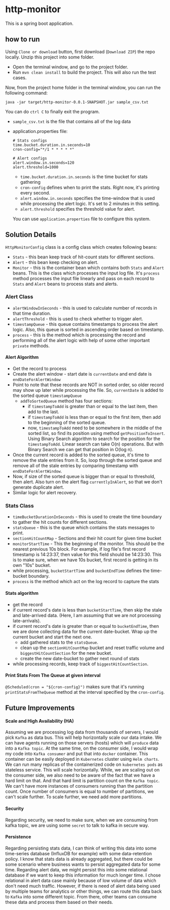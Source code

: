 # http-monitor
This is a spring boot application.
## how to run
Using `Clone or download` button, first download (`Download ZIP`) the repo locally.
Unzip this project into some folder.
* Open the terminal window, and go to the project folder.
* Run `mvn clean install` to build the project. This will also run the test cases.

Now, from the project home folder in the terminal window, you can run the 
following command:
```
java -jar target/http-monitor-0.0.1-SNAPSHOT.jar sample_csv.txt
```

You can do `ctrl C` to finally exit the program.

* `sample_csv.txt` is the file that contains all of the log data

* application.properties file:
    ```
    # Stats configs
    time.bucket.duration.in.seconds=10
    cron-config="*/1 * * * * *"
    
    # Alert configs
    alert.window.in.seconds=120
    alert.threshold=1000
    ```
    * `time.bucket.duration.in.seconds` is the time bucket for stats gathering
    * `cron-config` defines when to print the stats. Right now, it's printing
    every second.
    * `alert.window.in.seconds` specifies the time-window that is used while
    processing the alert logic. It's set to 2 minutes in this setting.
    * `alert.threshold` specifies the threshold value for alert.

    You can use `application.properties` file to configure this system.
## Solution Details
`HttpMonitorConfig` class is a config class which creates following beans:
* `Stats` - this bean keep track of hit-count stats for different sections.
* `Alert` - this bean keep checking on alert.
* `Monitor` - this is the container bean which contains both `Stats` and
`Alert` beans. This is the class which processes the input log file. It's 
`process` method processes the input file linearly and pass on each record
to `Stats` and `Alert` beans to process stats and alerts.

### Alert Class
* `alertWindowInSeconds` - this is used to calculate number of records
 in that time duration. 
* `alertThreshold` - this is used to check whether to trigger alert.
* `timestampQueue` - this queue contains timestamps to process the alert logic.
Also, this queue is sorted in ascending order based on timestamp.
* `process` - this is the method which is processing the record and performing all 
of the alert logic with help of some other important `private` methods.
#### Alert Algorithm
* Get the record to process
* Create the alert window - start date is `currentDate` and end date is 
`endDateForAlertWindow`
* Point to note that these records are NOT in sorted order, so older record may 
show up later while processing the file. So, `currentDate` is added to the
sorted queue `timestampQueue`
    * `addToSortedQueue` method has four sections:
        * if `timestampToAdd` is greater than or equal to the last item, then add 
        to the last.
        * if `timestampToAdd` is less than or equal to the first item, then add to
        the beginning of the sorted queue.
        * now, `timestampToAdd` need to be somewhere in the middle of the sorted list, 
        so find its position using method `getPositionToInsert`. Using Binary Search 
        algorithm to search for the position for the `timestampToAdd`. Linear search 
        can take O(n) operations. But with Binary Search we can get that position 
        in O(log n).
* Once the current record is added to the sorted queue, it's time to remove the stale
entries from it. So, loop through the sorted queue and remove all of the stale
entries by comparing timestamp with `endDateForAlertWindow`.
* Now, if size of the sorted queue is bigger than or equal to threshold, then alert.
Also turn on the alert flag `currentlyInAlert`, so that we don't generate duplicate 
alert.
* Similar logic for alert recovery.

### Stats Class
* `timeBucketDurationInSeconds` - this is used to create the time boundary to gather
the hit counts for different sections.
* `statsQueue` - this is the queue which contains the stats messages to print.
* `sectionHitCountMap` - Sections and their hit count for given time bucket
* `monitorStartTime` - This the beginning of the monitor. This should be the nearest 
previous 10s block. For example, if log file's first record timestamp is 14:23:37, 
then value for this field should be 14:23:30. This is to make sure, when we have 
10s bucket, first record is getting in its own "10s" bucket.
* while processing, `bucketStartTime` and `bucketEndTime` defines the time-bucket
boundary.
* `process` is the method which act on the log record to capture the stats

#### Stats algorithm
* get the record
* if current record's date is less than `bucketStartTime`, then skip the 
stale and late-arrived data. (Here, I am assuming that we are not processing 
late-arrivals). 
* if current record's date is greater than or equal to `bucketEndTime`, then 
we are done collecting data for the current date-bucket. Wrap up the current 
bucket and start the next one.
    * add gathered stats to the `statsQueue`.
    * clean up the `sectionHitCountMap` bucket and reset traffic volume and
    `biggestHitCountSection` for the new bucket.
    * create the new date-bucket to gather next round of stats
* while processing records, keep track of `biggestHitCountSection`.

#### Print Stats From The Queue at given interval
`@Scheduled(cron = "${cron-config}")` makes sure that it's running 
`printStatsFromTheQueue` method at the interval specified by the `cron-config`.
 
## Future Improvements
#### Scale and High Availability (HA)
Assuming we are processing log data from thousands of servers, I would pick
`Kafka` as data bus. This will help horizontally scale our data intake. We can
have agents running on those servers (hosts) which will `produce` data into a
`Kafka topic`. At the same time, on the consumer side, I would wrap my 
code into `Kafka consumer` and put that into `docker` container. This container 
can be easily deployed in `Kubernetes` cluster using `Helm charts`. 
We can run many replicas of the containerized code on `kubernetes pods` 
as stateless service. This will scale horizontally. While, we are scaling out on the 
consumer side, we also need to be aware of the fact that we have a hard limit on that. 
And that hard limit is partition count on the `Kafka topic`. We can't have 
more instances of consumers running than the partition count. Once number of 
consumers is equal to number of partitions, we can't scale further. To scale further,
we need add more partitions.

#### Security
Regarding security, we need to make sure, when we are consuming from kafka topic,
we are using some `secret` to talk to kafka in secure way.

#### Persistence
Regarding persisting stats data, I can think of writing this data into some
time-series database (InfluxDB for example) with some data-retention policy. I know
that stats data is already aggregated, but there could be some scenario where business
wants to persist aggregated data for some time. Regarding alert data, we might persist
this into some relational database if we want to keep this information for much
longer time. I chose relational in alert data case mainly because of low volume of
data which don't need much traffic. However, if there is need of alert data being
used by multiple teams for analytics or other things, we can route this data back
to `Kafka` into some different topic. From there, other teams can consume these data
and process them based on their needs.